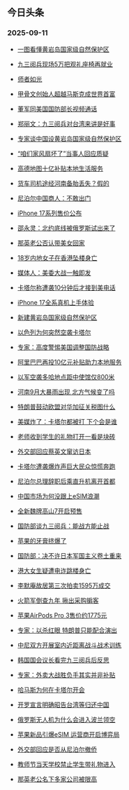 ## 今日头条 
### 2025-09-11

+ [一图看懂黄岩岛国家级自然保护区](https://www.toutiao.com/trending/7548404597296070697/?category_name=topic_innerflow&event_type=hot_board&log_pb=%257B%2522category_name%2522%253A%2522topic_innerflow%2522%252C%2522cluster_type%2522%253A%25222%2522%252C%2522enter_from%2522%253A%2522click_category%2522%252C%2522entrance_hotspot%2522%253A%2522outside%2522%252C%2522event_type%2522%253A%2522hot_board%2522%252C%2522hot_board_cluster_id%2522%253A%25227548404597296070697%2522%252C%2522hot_board_impr_id%2522%253A%2522202509110013007EB132217D488E832B1D%2522%252C%2522jump_page%2522%253A%2522hot_board_page%2522%252C%2522location%2522%253A%2522news_hot_card%2522%252C%2522page_location%2522%253A%2522hot_board_page%2522%252C%2522source%2522%253A%2522trending_tab%2522%252C%2522style_id%2522%253A%252240132%2522%252C%2522title%2522%253A%2522%25E4%25B8%2580%25E5%259B%25BE%25E7%259C%258B%25E6%2587%2582%25E9%25BB%2584%25E5%25B2%25A9%25E5%25B2%259B%25E5%259B%25BD%25E5%25AE%25B6%25E7%25BA%25A7%25E8%2587%25AA%25E7%2584%25B6%25E4%25BF%259D%25E6%258A%25A4%25E5%258C%25BA%2522%257D&rank=&style_id=40132&topic_id=7548404597296070697)

+ [九三阅兵现场5万把观礼座椅再就业](https://www.toutiao.com/trending/7547357060447911987/?category_name=topic_innerflow&event_type=hot_board&log_pb=%257B%2522category_name%2522%253A%2522topic_innerflow%2522%252C%2522cluster_type%2522%253A%25226%2522%252C%2522enter_from%2522%253A%2522click_category%2522%252C%2522entrance_hotspot%2522%253A%2522outside%2522%252C%2522event_type%2522%253A%2522hot_board%2522%252C%2522hot_board_cluster_id%2522%253A%25227547357060447911987%2522%252C%2522hot_board_impr_id%2522%253A%2522202509110013007EB132217D488E832B1D%2522%252C%2522jump_page%2522%253A%2522hot_board_page%2522%252C%2522location%2522%253A%2522news_hot_card%2522%252C%2522page_location%2522%253A%2522hot_board_page%2522%252C%2522source%2522%253A%2522trending_tab%2522%252C%2522style_id%2522%253A%252240132%2522%252C%2522title%2522%253A%2522%25E4%25B9%259D%25E4%25B8%2589%25E9%2598%2585%25E5%2585%25B5%25E7%258E%25B0%25E5%259C%25BA5%25E4%25B8%2587%25E6%258A%258A%25E8%25A7%2582%25E7%25A4%25BC%25E5%25BA%25A7%25E6%25A4%2585%25E5%2586%258D%25E5%25B0%25B1%25E4%25B8%259A%2522%257D&rank=&style_id=40132&topic_id=7547357060447911987)

+ [师者如光](https://www.toutiao.com/article/7548388234103931401)

+ [甲骨文创始人超越马斯克成世界首富](https://www.toutiao.com/trending/7548466796555193907/?category_name=topic_innerflow&event_type=hot_board&log_pb=%257B%2522category_name%2522%253A%2522topic_innerflow%2522%252C%2522cluster_type%2522%253A%25221%2522%252C%2522enter_from%2522%253A%2522click_category%2522%252C%2522entrance_hotspot%2522%253A%2522outside%2522%252C%2522event_type%2522%253A%2522hot_board%2522%252C%2522hot_board_cluster_id%2522%253A%25227548466796555193907%2522%252C%2522hot_board_impr_id%2522%253A%2522202509110013007EB132217D488E832B1D%2522%252C%2522jump_page%2522%253A%2522hot_board_page%2522%252C%2522location%2522%253A%2522news_hot_card%2522%252C%2522page_location%2522%253A%2522hot_board_page%2522%252C%2522source%2522%253A%2522trending_tab%2522%252C%2522style_id%2522%253A%252240132%2522%252C%2522title%2522%253A%2522%25E7%2594%25B2%25E9%25AA%25A8%25E6%2596%2587%25E5%2588%259B%25E5%25A7%258B%25E4%25BA%25BA%25E8%25B6%2585%25E8%25B6%258A%25E9%25A9%25AC%25E6%2596%25AF%25E5%2585%258B%25E6%2588%2590%25E4%25B8%2596%25E7%2595%258C%25E9%25A6%2596%25E5%25AF%258C%2522%257D&rank=&style_id=40132&topic_id=7548466796555193907)

+ [董军同美国国防部长视频通话](https://www.toutiao.com/trending/7548426612523237419/?category_name=topic_innerflow&event_type=hot_board&log_pb=%257B%2522category_name%2522%253A%2522topic_innerflow%2522%252C%2522cluster_type%2522%253A%25222%2522%252C%2522enter_from%2522%253A%2522click_category%2522%252C%2522entrance_hotspot%2522%253A%2522outside%2522%252C%2522event_type%2522%253A%2522hot_board%2522%252C%2522hot_board_cluster_id%2522%253A%25227548426612523237419%2522%252C%2522hot_board_impr_id%2522%253A%2522202509110013007EB132217D488E832B1D%2522%252C%2522jump_page%2522%253A%2522hot_board_page%2522%252C%2522location%2522%253A%2522news_hot_card%2522%252C%2522page_location%2522%253A%2522hot_board_page%2522%252C%2522source%2522%253A%2522trending_tab%2522%252C%2522style_id%2522%253A%252240132%2522%252C%2522title%2522%253A%2522%25E8%2591%25A3%25E5%2586%259B%25E5%2590%258C%25E7%25BE%258E%25E5%259B%25BD%25E5%259B%25BD%25E9%2598%25B2%25E9%2583%25A8%25E9%2595%25BF%25E8%25A7%2586%25E9%25A2%2591%25E9%2580%259A%25E8%25AF%259D%2522%257D&rank=&style_id=40132&topic_id=7548426612523237419)

+ [郑丽文：九三阅兵对台湾来讲是好事](https://www.toutiao.com/trending/7547314403587768374/?category_name=topic_innerflow&event_type=hot_board&log_pb=%257B%2522category_name%2522%253A%2522topic_innerflow%2522%252C%2522cluster_type%2522%253A%25226%2522%252C%2522enter_from%2522%253A%2522click_category%2522%252C%2522entrance_hotspot%2522%253A%2522outside%2522%252C%2522event_type%2522%253A%2522hot_board%2522%252C%2522hot_board_cluster_id%2522%253A%25227547314403587768374%2522%252C%2522hot_board_impr_id%2522%253A%2522202509110013007EB132217D488E832B1D%2522%252C%2522jump_page%2522%253A%2522hot_board_page%2522%252C%2522location%2522%253A%2522news_hot_card%2522%252C%2522page_location%2522%253A%2522hot_board_page%2522%252C%2522source%2522%253A%2522trending_tab%2522%252C%2522style_id%2522%253A%252240132%2522%252C%2522title%2522%253A%2522%25E9%2583%2591%25E4%25B8%25BD%25E6%2596%2587%25EF%25BC%259A%25E4%25B9%259D%25E4%25B8%2589%25E9%2598%2585%25E5%2585%25B5%25E5%25AF%25B9%25E5%258F%25B0%25E6%25B9%25BE%25E6%259D%25A5%25E8%25AE%25B2%25E6%2598%25AF%25E5%25A5%25BD%25E4%25BA%258B%2522%257D&rank=&style_id=40132&topic_id=7547314403587768374)

+ [专家谈中国设黄岩岛国家级自然保护区](https://www.toutiao.com/trending/7548456882596220455/?category_name=topic_innerflow&event_type=hot_board&log_pb=%257B%2522category_name%2522%253A%2522topic_innerflow%2522%252C%2522cluster_type%2522%253A%252213%2522%252C%2522enter_from%2522%253A%2522click_category%2522%252C%2522entrance_hotspot%2522%253A%2522outside%2522%252C%2522event_type%2522%253A%2522hot_board%2522%252C%2522hot_board_cluster_id%2522%253A%25227548456882596220455%2522%252C%2522hot_board_impr_id%2522%253A%2522202509110013007EB132217D488E832B1D%2522%252C%2522jump_page%2522%253A%2522hot_board_page%2522%252C%2522location%2522%253A%2522news_hot_card%2522%252C%2522page_location%2522%253A%2522hot_board_page%2522%252C%2522source%2522%253A%2522trending_tab%2522%252C%2522style_id%2522%253A%252240132%2522%252C%2522title%2522%253A%2522%25E4%25B8%2593%25E5%25AE%25B6%25E8%25B0%2588%25E4%25B8%25AD%25E5%259B%25BD%25E8%25AE%25BE%25E9%25BB%2584%25E5%25B2%25A9%25E5%25B2%259B%25E5%259B%25BD%25E5%25AE%25B6%25E7%25BA%25A7%25E8%2587%25AA%25E7%2584%25B6%25E4%25BF%259D%25E6%258A%25A4%25E5%258C%25BA%2522%257D&rank=&style_id=40132&topic_id=7548456882596220455)

+ [“咱们家风扇坏了”当事人回应质疑](https://www.toutiao.com/trending/7547933106435768371/?category_name=topic_innerflow&event_type=hot_board&log_pb=%257B%2522category_name%2522%253A%2522topic_innerflow%2522%252C%2522cluster_type%2522%253A%25226%2522%252C%2522enter_from%2522%253A%2522click_category%2522%252C%2522entrance_hotspot%2522%253A%2522outside%2522%252C%2522event_type%2522%253A%2522hot_board%2522%252C%2522hot_board_cluster_id%2522%253A%25227547933106435768371%2522%252C%2522hot_board_impr_id%2522%253A%2522202509110013007EB132217D488E832B1D%2522%252C%2522jump_page%2522%253A%2522hot_board_page%2522%252C%2522location%2522%253A%2522news_hot_card%2522%252C%2522page_location%2522%253A%2522hot_board_page%2522%252C%2522source%2522%253A%2522trending_tab%2522%252C%2522style_id%2522%253A%252240132%2522%252C%2522title%2522%253A%2522%25E2%2580%259C%25E5%2592%25B1%25E4%25BB%25AC%25E5%25AE%25B6%25E9%25A3%258E%25E6%2589%2587%25E5%259D%258F%25E4%25BA%2586%25E2%2580%259D%25E5%25BD%2593%25E4%25BA%258B%25E4%25BA%25BA%25E5%259B%259E%25E5%25BA%2594%25E8%25B4%25A8%25E7%2596%2591%2522%257D&rank=&style_id=40132&topic_id=7547933106435768371)

+ [高德地图十亿补贴本地生活服务](https://www.toutiao.com/trending/7548418966608154155/?category_name=topic_innerflow&event_type=hot_board&log_pb=%257B%2522category_name%2522%253A%2522topic_innerflow%2522%252C%2522cluster_type%2522%253A%252213%2522%252C%2522enter_from%2522%253A%2522click_category%2522%252C%2522entrance_hotspot%2522%253A%2522outside%2522%252C%2522event_type%2522%253A%2522hot_board%2522%252C%2522hot_board_cluster_id%2522%253A%25227548418966608154155%2522%252C%2522hot_board_impr_id%2522%253A%2522202509110013007EB132217D488E832B1D%2522%252C%2522jump_page%2522%253A%2522hot_board_page%2522%252C%2522location%2522%253A%2522news_hot_card%2522%252C%2522page_location%2522%253A%2522hot_board_page%2522%252C%2522source%2522%253A%2522trending_tab%2522%252C%2522style_id%2522%253A%252240132%2522%252C%2522title%2522%253A%2522%25E9%25AB%2598%25E5%25BE%25B7%25E5%259C%25B0%25E5%259B%25BE%25E5%258D%2581%25E4%25BA%25BF%25E8%25A1%25A5%25E8%25B4%25B4%25E6%259C%25AC%25E5%259C%25B0%25E7%2594%259F%25E6%25B4%25BB%25E6%259C%258D%25E5%258A%25A1%2522%257D&rank=&style_id=40132&topic_id=7548418966608154155)

+ [货车司机途经河南备胎丢失？假的](https://www.toutiao.com/trending/7547865583052734500/?category_name=topic_innerflow&event_type=hot_board&log_pb=%257B%2522category_name%2522%253A%2522topic_innerflow%2522%252C%2522cluster_type%2522%253A%25222%2522%252C%2522enter_from%2522%253A%2522click_category%2522%252C%2522entrance_hotspot%2522%253A%2522outside%2522%252C%2522event_type%2522%253A%2522hot_board%2522%252C%2522hot_board_cluster_id%2522%253A%25227547865583052734500%2522%252C%2522hot_board_impr_id%2522%253A%2522202509110013007EB132217D488E832B1D%2522%252C%2522jump_page%2522%253A%2522hot_board_page%2522%252C%2522location%2522%253A%2522news_hot_card%2522%252C%2522page_location%2522%253A%2522hot_board_page%2522%252C%2522source%2522%253A%2522trending_tab%2522%252C%2522style_id%2522%253A%252240132%2522%252C%2522title%2522%253A%2522%25E8%25B4%25A7%25E8%25BD%25A6%25E5%258F%25B8%25E6%259C%25BA%25E9%2580%2594%25E7%25BB%258F%25E6%25B2%25B3%25E5%258D%2597%25E5%25A4%2587%25E8%2583%258E%25E4%25B8%25A2%25E5%25A4%25B1%25EF%25BC%259F%25E5%2581%2587%25E7%259A%2584%2522%257D&rank=&style_id=40132&topic_id=7547865583052734500)

+ [尼泊尔中国商人：不敢出门](https://www.toutiao.com/trending/7548293630373822503/?category_name=topic_innerflow&event_type=hot_board&log_pb=%257B%2522category_name%2522%253A%2522topic_innerflow%2522%252C%2522cluster_type%2522%253A%25226%2522%252C%2522enter_from%2522%253A%2522click_category%2522%252C%2522entrance_hotspot%2522%253A%2522outside%2522%252C%2522event_type%2522%253A%2522hot_board%2522%252C%2522hot_board_cluster_id%2522%253A%25227548293630373822503%2522%252C%2522hot_board_impr_id%2522%253A%2522202509110013007EB132217D488E832B1D%2522%252C%2522jump_page%2522%253A%2522hot_board_page%2522%252C%2522location%2522%253A%2522news_hot_card%2522%252C%2522page_location%2522%253A%2522hot_board_page%2522%252C%2522source%2522%253A%2522trending_tab%2522%252C%2522style_id%2522%253A%252240132%2522%252C%2522title%2522%253A%2522%25E5%25B0%25BC%25E6%25B3%258A%25E5%25B0%2594%25E4%25B8%25AD%25E5%259B%25BD%25E5%2595%2586%25E4%25BA%25BA%25EF%25BC%259A%25E4%25B8%258D%25E6%2595%25A2%25E5%2587%25BA%25E9%2597%25A8%2522%257D&rank=&style_id=40132&topic_id=7548293630373822503)

+ [iPhone 17系列售价公布](https://www.toutiao.com/trending/7548157843497799214/?category_name=topic_innerflow&event_type=hot_board&log_pb=%257B%2522category_name%2522%253A%2522topic_innerflow%2522%252C%2522cluster_type%2522%253A%25221%2522%252C%2522enter_from%2522%253A%2522click_category%2522%252C%2522entrance_hotspot%2522%253A%2522outside%2522%252C%2522event_type%2522%253A%2522hot_board%2522%252C%2522hot_board_cluster_id%2522%253A%25227548157843497799214%2522%252C%2522hot_board_impr_id%2522%253A%2522202509110013007EB132217D488E832B1D%2522%252C%2522jump_page%2522%253A%2522hot_board_page%2522%252C%2522location%2522%253A%2522news_hot_card%2522%252C%2522page_location%2522%253A%2522hot_board_page%2522%252C%2522source%2522%253A%2522trending_tab%2522%252C%2522style_id%2522%253A%252240132%2522%252C%2522title%2522%253A%2522iPhone%2B17%25E7%25B3%25BB%25E5%2588%2597%25E5%2594%25AE%25E4%25BB%25B7%25E5%2585%25AC%25E5%25B8%2583%2522%257D&rank=&style_id=40132&topic_id=7548157843497799214)

+ [邵永灵：北约底线被俄罗斯试出来了](https://www.toutiao.com/trending/7548409823889460762/?category_name=topic_innerflow&event_type=hot_board&log_pb=%257B%2522category_name%2522%253A%2522topic_innerflow%2522%252C%2522cluster_type%2522%253A%252213%2522%252C%2522enter_from%2522%253A%2522click_category%2522%252C%2522entrance_hotspot%2522%253A%2522outside%2522%252C%2522event_type%2522%253A%2522hot_board%2522%252C%2522hot_board_cluster_id%2522%253A%25227548409823889460762%2522%252C%2522hot_board_impr_id%2522%253A%2522202509110013007EB132217D488E832B1D%2522%252C%2522jump_page%2522%253A%2522hot_board_page%2522%252C%2522location%2522%253A%2522news_hot_card%2522%252C%2522page_location%2522%253A%2522hot_board_page%2522%252C%2522source%2522%253A%2522trending_tab%2522%252C%2522style_id%2522%253A%252240132%2522%252C%2522title%2522%253A%2522%25E9%2582%25B5%25E6%25B0%25B8%25E7%2581%25B5%25EF%25BC%259A%25E5%258C%2597%25E7%25BA%25A6%25E5%25BA%2595%25E7%25BA%25BF%25E8%25A2%25AB%25E4%25BF%2584%25E7%25BD%2597%25E6%2596%25AF%25E8%25AF%2595%25E5%2587%25BA%25E6%259D%25A5%25E4%25BA%2586%2522%257D&rank=&style_id=40132&topic_id=7548409823889460762)

+ [那英老公否认带美女回家](https://www.toutiao.com/trending/7547832412039331886/?category_name=topic_innerflow&event_type=hot_board&log_pb=%257B%2522category_name%2522%253A%2522topic_innerflow%2522%252C%2522cluster_type%2522%253A%25221%2522%252C%2522enter_from%2522%253A%2522click_category%2522%252C%2522entrance_hotspot%2522%253A%2522outside%2522%252C%2522event_type%2522%253A%2522hot_board%2522%252C%2522hot_board_cluster_id%2522%253A%25227547832412039331886%2522%252C%2522hot_board_impr_id%2522%253A%2522202509110013007EB132217D488E832B1D%2522%252C%2522jump_page%2522%253A%2522hot_board_page%2522%252C%2522location%2522%253A%2522news_hot_card%2522%252C%2522page_location%2522%253A%2522hot_board_page%2522%252C%2522source%2522%253A%2522trending_tab%2522%252C%2522style_id%2522%253A%252240132%2522%252C%2522title%2522%253A%2522%25E9%2582%25A3%25E8%258B%25B1%25E8%2580%2581%25E5%2585%25AC%25E5%2590%25A6%25E8%25AE%25A4%25E5%25B8%25A6%25E7%25BE%258E%25E5%25A5%25B3%25E5%259B%259E%25E5%25AE%25B6%2522%257D&rank=&style_id=40132&topic_id=7547832412039331886)

+ [18岁内地女子在香港坠楼身亡](https://www.toutiao.com/trending/7548380692146110507/?category_name=topic_innerflow&event_type=hot_board&log_pb=%257B%2522category_name%2522%253A%2522topic_innerflow%2522%252C%2522cluster_type%2522%253A%25226%2522%252C%2522enter_from%2522%253A%2522click_category%2522%252C%2522entrance_hotspot%2522%253A%2522outside%2522%252C%2522event_type%2522%253A%2522hot_board%2522%252C%2522hot_board_cluster_id%2522%253A%25227548380692146110507%2522%252C%2522hot_board_impr_id%2522%253A%2522202509110013007EB132217D488E832B1D%2522%252C%2522jump_page%2522%253A%2522hot_board_page%2522%252C%2522location%2522%253A%2522news_hot_card%2522%252C%2522page_location%2522%253A%2522hot_board_page%2522%252C%2522source%2522%253A%2522trending_tab%2522%252C%2522style_id%2522%253A%252240132%2522%252C%2522title%2522%253A%252218%25E5%25B2%2581%25E5%2586%2585%25E5%259C%25B0%25E5%25A5%25B3%25E5%25AD%2590%25E5%259C%25A8%25E9%25A6%2599%25E6%25B8%25AF%25E5%259D%25A0%25E6%25A5%25BC%25E8%25BA%25AB%25E4%25BA%25A1%2522%257D&rank=&style_id=40132&topic_id=7548380692146110507)

+ [媒体人：美委大战一触即发](https://www.toutiao.com/trending/7548428901647650358/?category_name=topic_innerflow&event_type=hot_board&log_pb=%257B%2522category_name%2522%253A%2522topic_innerflow%2522%252C%2522cluster_type%2522%253A%252213%2522%252C%2522enter_from%2522%253A%2522click_category%2522%252C%2522entrance_hotspot%2522%253A%2522outside%2522%252C%2522event_type%2522%253A%2522hot_board%2522%252C%2522hot_board_cluster_id%2522%253A%25227548428901647650358%2522%252C%2522hot_board_impr_id%2522%253A%2522202509110013007EB132217D488E832B1D%2522%252C%2522jump_page%2522%253A%2522hot_board_page%2522%252C%2522location%2522%253A%2522news_hot_card%2522%252C%2522page_location%2522%253A%2522hot_board_page%2522%252C%2522source%2522%253A%2522trending_tab%2522%252C%2522style_id%2522%253A%252240132%2522%252C%2522title%2522%253A%2522%25E5%25AA%2592%25E4%25BD%2593%25E4%25BA%25BA%25EF%25BC%259A%25E7%25BE%258E%25E5%25A7%2594%25E5%25A4%25A7%25E6%2588%2598%25E4%25B8%2580%25E8%25A7%25A6%25E5%258D%25B3%25E5%258F%2591%2522%257D&rank=&style_id=40132&topic_id=7548428901647650358)

+ [卡塔尔称遭袭10分钟后才接到美电话](https://www.toutiao.com/trending/7547710622893477439/?category_name=topic_innerflow&event_type=hot_board&log_pb=%257B%2522category_name%2522%253A%2522topic_innerflow%2522%252C%2522cluster_type%2522%253A%25222%2522%252C%2522enter_from%2522%253A%2522click_category%2522%252C%2522entrance_hotspot%2522%253A%2522outside%2522%252C%2522event_type%2522%253A%2522hot_board%2522%252C%2522hot_board_cluster_id%2522%253A%25227547710622893477439%2522%252C%2522hot_board_impr_id%2522%253A%2522202509110013007EB132217D488E832B1D%2522%252C%2522jump_page%2522%253A%2522hot_board_page%2522%252C%2522location%2522%253A%2522news_hot_card%2522%252C%2522page_location%2522%253A%2522hot_board_page%2522%252C%2522source%2522%253A%2522trending_tab%2522%252C%2522style_id%2522%253A%252240132%2522%252C%2522title%2522%253A%2522%25E5%258D%25A1%25E5%25A1%2594%25E5%25B0%2594%25E7%25A7%25B0%25E9%2581%25AD%25E8%25A2%25AD10%25E5%2588%2586%25E9%2592%259F%25E5%2590%258E%25E6%2589%258D%25E6%258E%25A5%25E5%2588%25B0%25E7%25BE%258E%25E7%2594%25B5%25E8%25AF%259D%2522%257D&rank=&style_id=40132&topic_id=7547710622893477439)

+ [iPhone 17全系真机上手体验](https://www.toutiao.com/trending/7548264600089677362/?category_name=topic_innerflow&event_type=hot_board&log_pb=%257B%2522category_name%2522%253A%2522topic_innerflow%2522%252C%2522cluster_type%2522%253A%25222%2522%252C%2522enter_from%2522%253A%2522click_category%2522%252C%2522entrance_hotspot%2522%253A%2522outside%2522%252C%2522event_type%2522%253A%2522hot_board%2522%252C%2522hot_board_cluster_id%2522%253A%25227548264600089677362%2522%252C%2522hot_board_impr_id%2522%253A%2522202509110013007EB132217D488E832B1D%2522%252C%2522jump_page%2522%253A%2522hot_board_page%2522%252C%2522location%2522%253A%2522news_hot_card%2522%252C%2522page_location%2522%253A%2522hot_board_page%2522%252C%2522source%2522%253A%2522trending_tab%2522%252C%2522style_id%2522%253A%252240132%2522%252C%2522title%2522%253A%2522iPhone%2B17%25E5%2585%25A8%25E7%25B3%25BB%25E7%259C%259F%25E6%259C%25BA%25E4%25B8%258A%25E6%2589%258B%25E4%25BD%2593%25E9%25AA%258C%2522%257D&rank=&style_id=40132&topic_id=7548264600089677362)

+ [新建黄岩岛国家级自然保护区](https://www.toutiao.com/trending/7547816635533656073/?category_name=topic_innerflow&event_type=hot_board&log_pb=%257B%2522category_name%2522%253A%2522topic_innerflow%2522%252C%2522cluster_type%2522%253A%25222%2522%252C%2522enter_from%2522%253A%2522click_category%2522%252C%2522entrance_hotspot%2522%253A%2522outside%2522%252C%2522event_type%2522%253A%2522hot_board%2522%252C%2522hot_board_cluster_id%2522%253A%25227547816635533656073%2522%252C%2522hot_board_impr_id%2522%253A%2522202509110013007EB132217D488E832B1D%2522%252C%2522jump_page%2522%253A%2522hot_board_page%2522%252C%2522location%2522%253A%2522news_hot_card%2522%252C%2522page_location%2522%253A%2522hot_board_page%2522%252C%2522source%2522%253A%2522trending_tab%2522%252C%2522style_id%2522%253A%252240132%2522%252C%2522title%2522%253A%2522%25E6%2596%25B0%25E5%25BB%25BA%25E9%25BB%2584%25E5%25B2%25A9%25E5%25B2%259B%25E5%259B%25BD%25E5%25AE%25B6%25E7%25BA%25A7%25E8%2587%25AA%25E7%2584%25B6%25E4%25BF%259D%25E6%258A%25A4%25E5%258C%25BA%2522%257D&rank=&style_id=40132&topic_id=7547816635533656073)

+ [以色列为何突然空袭卡塔尔](https://www.toutiao.com/trending/7548231907188674111/?category_name=topic_innerflow&event_type=hot_board&log_pb=%257B%2522category_name%2522%253A%2522topic_innerflow%2522%252C%2522cluster_type%2522%253A%252213%2522%252C%2522enter_from%2522%253A%2522click_category%2522%252C%2522entrance_hotspot%2522%253A%2522outside%2522%252C%2522event_type%2522%253A%2522hot_board%2522%252C%2522hot_board_cluster_id%2522%253A%25227548231907188674111%2522%252C%2522hot_board_impr_id%2522%253A%2522202509110013007EB132217D488E832B1D%2522%252C%2522jump_page%2522%253A%2522hot_board_page%2522%252C%2522location%2522%253A%2522news_hot_card%2522%252C%2522page_location%2522%253A%2522hot_board_page%2522%252C%2522source%2522%253A%2522trending_tab%2522%252C%2522style_id%2522%253A%252240132%2522%252C%2522title%2522%253A%2522%25E4%25BB%25A5%25E8%2589%25B2%25E5%2588%2597%25E4%25B8%25BA%25E4%25BD%2595%25E7%25AA%2581%25E7%2584%25B6%25E7%25A9%25BA%25E8%25A2%25AD%25E5%258D%25A1%25E5%25A1%2594%25E5%25B0%2594%2522%257D&rank=&style_id=40132&topic_id=7548231907188674111)

+ [专家：高度警惕美国调整国防战略](https://www.toutiao.com/trending/7548431389733948954/?category_name=topic_innerflow&event_type=hot_board&log_pb=%257B%2522category_name%2522%253A%2522topic_innerflow%2522%252C%2522cluster_type%2522%253A%252213%2522%252C%2522enter_from%2522%253A%2522click_category%2522%252C%2522entrance_hotspot%2522%253A%2522outside%2522%252C%2522event_type%2522%253A%2522hot_board%2522%252C%2522hot_board_cluster_id%2522%253A%25227548431389733948954%2522%252C%2522hot_board_impr_id%2522%253A%2522202509110013007EB132217D488E832B1D%2522%252C%2522jump_page%2522%253A%2522hot_board_page%2522%252C%2522location%2522%253A%2522news_hot_card%2522%252C%2522page_location%2522%253A%2522hot_board_page%2522%252C%2522source%2522%253A%2522trending_tab%2522%252C%2522style_id%2522%253A%252240132%2522%252C%2522title%2522%253A%2522%25E4%25B8%2593%25E5%25AE%25B6%25EF%25BC%259A%25E9%25AB%2598%25E5%25BA%25A6%25E8%25AD%25A6%25E6%2583%2595%25E7%25BE%258E%25E5%259B%25BD%25E8%25B0%2583%25E6%2595%25B4%25E5%259B%25BD%25E9%2598%25B2%25E6%2588%2598%25E7%2595%25A5%2522%257D&rank=&style_id=40132&topic_id=7548431389733948954)

+ [阿里巴巴再投10亿元补贴助力本地服务](https://www.toutiao.com/trending/7547626316192628799/?category_name=topic_innerflow&event_type=hot_board&log_pb=%257B%2522category_name%2522%253A%2522topic_innerflow%2522%252C%2522cluster_type%2522%253A%25226%2522%252C%2522enter_from%2522%253A%2522click_category%2522%252C%2522entrance_hotspot%2522%253A%2522outside%2522%252C%2522event_type%2522%253A%2522hot_board%2522%252C%2522hot_board_cluster_id%2522%253A%25227547626316192628799%2522%252C%2522hot_board_impr_id%2522%253A%2522202509110013007EB132217D488E832B1D%2522%252C%2522jump_page%2522%253A%2522hot_board_page%2522%252C%2522location%2522%253A%2522news_hot_card%2522%252C%2522page_location%2522%253A%2522hot_board_page%2522%252C%2522source%2522%253A%2522trending_tab%2522%252C%2522style_id%2522%253A%252240132%2522%252C%2522title%2522%253A%2522%25E9%2598%25BF%25E9%2587%258C%25E5%25B7%25B4%25E5%25B7%25B4%25E5%2586%258D%25E6%258A%259510%25E4%25BA%25BF%25E5%2585%2583%25E8%25A1%25A5%25E8%25B4%25B4%25E5%258A%25A9%25E5%258A%259B%25E6%259C%25AC%25E5%259C%25B0%25E6%259C%258D%25E5%258A%25A1%2522%257D&rank=&style_id=40132&topic_id=7547626316192628799)

+ [以军空袭多哈地点距中使馆仅800米](https://www.toutiao.com/trending/7547924104914046483/?category_name=topic_innerflow&event_type=hot_board&log_pb=%257B%2522category_name%2522%253A%2522topic_innerflow%2522%252C%2522cluster_type%2522%253A%25221%2522%252C%2522enter_from%2522%253A%2522click_category%2522%252C%2522entrance_hotspot%2522%253A%2522outside%2522%252C%2522event_type%2522%253A%2522hot_board%2522%252C%2522hot_board_cluster_id%2522%253A%25227547924104914046483%2522%252C%2522hot_board_impr_id%2522%253A%2522202509110013007EB132217D488E832B1D%2522%252C%2522jump_page%2522%253A%2522hot_board_page%2522%252C%2522location%2522%253A%2522news_hot_card%2522%252C%2522page_location%2522%253A%2522hot_board_page%2522%252C%2522source%2522%253A%2522trending_tab%2522%252C%2522style_id%2522%253A%252240132%2522%252C%2522title%2522%253A%2522%25E4%25BB%25A5%25E5%2586%259B%25E7%25A9%25BA%25E8%25A2%25AD%25E5%25A4%259A%25E5%2593%2588%25E5%259C%25B0%25E7%2582%25B9%25E8%25B7%259D%25E4%25B8%25AD%25E4%25BD%25BF%25E9%25A6%2586%25E4%25BB%2585800%25E7%25B1%25B3%2522%257D&rank=&style_id=40132&topic_id=7547924104914046483)

+ [河南9月大暴雨出现 北方气候变了吗](https://www.toutiao.com/trending/7548458306201718311/?category_name=topic_innerflow&event_type=hot_board&log_pb=%257B%2522category_name%2522%253A%2522topic_innerflow%2522%252C%2522cluster_type%2522%253A%252213%2522%252C%2522enter_from%2522%253A%2522click_category%2522%252C%2522entrance_hotspot%2522%253A%2522outside%2522%252C%2522event_type%2522%253A%2522hot_board%2522%252C%2522hot_board_cluster_id%2522%253A%25227548458306201718311%2522%252C%2522hot_board_impr_id%2522%253A%2522202509110013007EB132217D488E832B1D%2522%252C%2522jump_page%2522%253A%2522hot_board_page%2522%252C%2522location%2522%253A%2522news_hot_card%2522%252C%2522page_location%2522%253A%2522hot_board_page%2522%252C%2522source%2522%253A%2522trending_tab%2522%252C%2522style_id%2522%253A%252240132%2522%252C%2522title%2522%253A%2522%25E6%25B2%25B3%25E5%258D%25979%25E6%259C%2588%25E5%25A4%25A7%25E6%259A%25B4%25E9%259B%25A8%25E5%2587%25BA%25E7%258E%25B0%2B%25E5%258C%2597%25E6%2596%25B9%25E6%25B0%2594%25E5%2580%2599%25E5%258F%2598%25E4%25BA%2586%25E5%2590%2597%2522%257D&rank=&style_id=40132&topic_id=7548458306201718311)

+ [特朗普鼓动欧盟对华加征关税图什么](https://www.toutiao.com/trending/7548432525228510759/?category_name=topic_innerflow&event_type=hot_board&log_pb=%257B%2522category_name%2522%253A%2522topic_innerflow%2522%252C%2522cluster_type%2522%253A%252213%2522%252C%2522enter_from%2522%253A%2522click_category%2522%252C%2522entrance_hotspot%2522%253A%2522outside%2522%252C%2522event_type%2522%253A%2522hot_board%2522%252C%2522hot_board_cluster_id%2522%253A%25227548432525228510759%2522%252C%2522hot_board_impr_id%2522%253A%2522202509110013007EB132217D488E832B1D%2522%252C%2522jump_page%2522%253A%2522hot_board_page%2522%252C%2522location%2522%253A%2522news_hot_card%2522%252C%2522page_location%2522%253A%2522hot_board_page%2522%252C%2522source%2522%253A%2522trending_tab%2522%252C%2522style_id%2522%253A%252240132%2522%252C%2522title%2522%253A%2522%25E7%2589%25B9%25E6%259C%2597%25E6%2599%25AE%25E9%25BC%2593%25E5%258A%25A8%25E6%25AC%25A7%25E7%259B%259F%25E5%25AF%25B9%25E5%258D%258E%25E5%258A%25A0%25E5%25BE%2581%25E5%2585%25B3%25E7%25A8%258E%25E5%259B%25BE%25E4%25BB%2580%25E4%25B9%2588%2522%257D&rank=&style_id=40132&topic_id=7548432525228510759)

+ [美媒炸了：卡塔尔都被打 下个会是谁](https://www.toutiao.com/trending/7547710622893624895/?category_name=topic_innerflow&event_type=hot_board&log_pb=%257B%2522category_name%2522%253A%2522topic_innerflow%2522%252C%2522cluster_type%2522%253A%25221%2522%252C%2522enter_from%2522%253A%2522click_category%2522%252C%2522entrance_hotspot%2522%253A%2522outside%2522%252C%2522event_type%2522%253A%2522hot_board%2522%252C%2522hot_board_cluster_id%2522%253A%25227547710622893624895%2522%252C%2522hot_board_impr_id%2522%253A%2522202509110013007EB132217D488E832B1D%2522%252C%2522jump_page%2522%253A%2522hot_board_page%2522%252C%2522location%2522%253A%2522news_hot_card%2522%252C%2522page_location%2522%253A%2522hot_board_page%2522%252C%2522source%2522%253A%2522trending_tab%2522%252C%2522style_id%2522%253A%252240132%2522%252C%2522title%2522%253A%2522%25E7%25BE%258E%25E5%25AA%2592%25E7%2582%25B8%25E4%25BA%2586%25EF%25BC%259A%25E5%258D%25A1%25E5%25A1%2594%25E5%25B0%2594%25E9%2583%25BD%25E8%25A2%25AB%25E6%2589%2593%2B%25E4%25B8%258B%25E4%25B8%25AA%25E4%25BC%259A%25E6%2598%25AF%25E8%25B0%2581%2522%257D&rank=&style_id=40132&topic_id=7547710622893624895)

+ [老师收到学生的礼物打开一看是块砖](https://www.toutiao.com/trending/7547965644134776851/?category_name=topic_innerflow&event_type=hot_board&log_pb=%257B%2522category_name%2522%253A%2522topic_innerflow%2522%252C%2522cluster_type%2522%253A%25226%2522%252C%2522enter_from%2522%253A%2522click_category%2522%252C%2522entrance_hotspot%2522%253A%2522outside%2522%252C%2522event_type%2522%253A%2522hot_board%2522%252C%2522hot_board_cluster_id%2522%253A%25227547965644134776851%2522%252C%2522hot_board_impr_id%2522%253A%2522202509110013007EB132217D488E832B1D%2522%252C%2522jump_page%2522%253A%2522hot_board_page%2522%252C%2522location%2522%253A%2522news_hot_card%2522%252C%2522page_location%2522%253A%2522hot_board_page%2522%252C%2522source%2522%253A%2522trending_tab%2522%252C%2522style_id%2522%253A%252240132%2522%252C%2522title%2522%253A%2522%25E8%2580%2581%25E5%25B8%2588%25E6%2594%25B6%25E5%2588%25B0%25E5%25AD%25A6%25E7%2594%259F%25E7%259A%2584%25E7%25A4%25BC%25E7%2589%25A9%25E6%2589%2593%25E5%25BC%2580%25E4%25B8%2580%25E7%259C%258B%25E6%2598%25AF%25E5%259D%2597%25E7%25A0%2596%2522%257D&rank=&style_id=40132&topic_id=7547965644134776851)

+ [外交部回应蔡英文窜访日本](https://www.toutiao.com/trending/7547559349883945006/?category_name=topic_innerflow&event_type=hot_board&log_pb=%257B%2522category_name%2522%253A%2522topic_innerflow%2522%252C%2522cluster_type%2522%253A%25221%2522%252C%2522enter_from%2522%253A%2522click_category%2522%252C%2522entrance_hotspot%2522%253A%2522outside%2522%252C%2522event_type%2522%253A%2522hot_board%2522%252C%2522hot_board_cluster_id%2522%253A%25227547559349883945006%2522%252C%2522hot_board_impr_id%2522%253A%2522202509110013007EB132217D488E832B1D%2522%252C%2522jump_page%2522%253A%2522hot_board_page%2522%252C%2522location%2522%253A%2522news_hot_card%2522%252C%2522page_location%2522%253A%2522hot_board_page%2522%252C%2522source%2522%253A%2522trending_tab%2522%252C%2522style_id%2522%253A%252240132%2522%252C%2522title%2522%253A%2522%25E5%25A4%2596%25E4%25BA%25A4%25E9%2583%25A8%25E5%259B%259E%25E5%25BA%2594%25E8%2594%25A1%25E8%258B%25B1%25E6%2596%2587%25E7%25AA%259C%25E8%25AE%25BF%25E6%2597%25A5%25E6%259C%25AC%2522%257D&rank=&style_id=40132&topic_id=7547559349883945006)

+ [卡塔尔遭袭爆炸声巨大民众惊慌奔跑](https://www.toutiao.com/trending/7548086053262360602/?category_name=topic_innerflow&event_type=hot_board&log_pb=%257B%2522category_name%2522%253A%2522topic_innerflow%2522%252C%2522cluster_type%2522%253A%25222%2522%252C%2522enter_from%2522%253A%2522click_category%2522%252C%2522entrance_hotspot%2522%253A%2522outside%2522%252C%2522event_type%2522%253A%2522hot_board%2522%252C%2522hot_board_cluster_id%2522%253A%25227548086053262360602%2522%252C%2522hot_board_impr_id%2522%253A%2522202509110013007EB132217D488E832B1D%2522%252C%2522jump_page%2522%253A%2522hot_board_page%2522%252C%2522location%2522%253A%2522news_hot_card%2522%252C%2522page_location%2522%253A%2522hot_board_page%2522%252C%2522source%2522%253A%2522trending_tab%2522%252C%2522style_id%2522%253A%252240132%2522%252C%2522title%2522%253A%2522%25E5%258D%25A1%25E5%25A1%2594%25E5%25B0%2594%25E9%2581%25AD%25E8%25A2%25AD%25E7%2588%2586%25E7%2582%25B8%25E5%25A3%25B0%25E5%25B7%25A8%25E5%25A4%25A7%25E6%25B0%2591%25E4%25BC%2597%25E6%2583%258A%25E6%2585%258C%25E5%25A5%2594%25E8%25B7%2591%2522%257D&rank=&style_id=40132&topic_id=7548086053262360602)

+ [尼泊尔总理辞职后乘直升机离开首都](https://www.toutiao.com/trending/7547924104913931795/?category_name=topic_innerflow&event_type=hot_board&log_pb=%257B%2522category_name%2522%253A%2522topic_innerflow%2522%252C%2522cluster_type%2522%253A%25222%2522%252C%2522enter_from%2522%253A%2522click_category%2522%252C%2522entrance_hotspot%2522%253A%2522outside%2522%252C%2522event_type%2522%253A%2522hot_board%2522%252C%2522hot_board_cluster_id%2522%253A%25227547924104913931795%2522%252C%2522hot_board_impr_id%2522%253A%2522202509110013007EB132217D488E832B1D%2522%252C%2522jump_page%2522%253A%2522hot_board_page%2522%252C%2522location%2522%253A%2522news_hot_card%2522%252C%2522page_location%2522%253A%2522hot_board_page%2522%252C%2522source%2522%253A%2522trending_tab%2522%252C%2522style_id%2522%253A%252240132%2522%252C%2522title%2522%253A%2522%25E5%25B0%25BC%25E6%25B3%258A%25E5%25B0%2594%25E6%2580%25BB%25E7%2590%2586%25E8%25BE%259E%25E8%2581%258C%25E5%2590%258E%25E4%25B9%2598%25E7%259B%25B4%25E5%258D%2587%25E6%259C%25BA%25E7%25A6%25BB%25E5%25BC%2580%25E9%25A6%2596%25E9%2583%25BD%2522%257D&rank=&style_id=40132&topic_id=7547924104913931795)

+ [中国市场为何没跟上eSIM浪潮](https://www.toutiao.com/trending/7548374036661669415/?category_name=topic_innerflow&event_type=hot_board&log_pb=%257B%2522category_name%2522%253A%2522topic_innerflow%2522%252C%2522cluster_type%2522%253A%252213%2522%252C%2522enter_from%2522%253A%2522click_category%2522%252C%2522entrance_hotspot%2522%253A%2522outside%2522%252C%2522event_type%2522%253A%2522hot_board%2522%252C%2522hot_board_cluster_id%2522%253A%25227548374036661669415%2522%252C%2522hot_board_impr_id%2522%253A%2522202509110013007EB132217D488E832B1D%2522%252C%2522jump_page%2522%253A%2522hot_board_page%2522%252C%2522location%2522%253A%2522news_hot_card%2522%252C%2522page_location%2522%253A%2522hot_board_page%2522%252C%2522source%2522%253A%2522trending_tab%2522%252C%2522style_id%2522%253A%252240132%2522%252C%2522title%2522%253A%2522%25E4%25B8%25AD%25E5%259B%25BD%25E5%25B8%2582%25E5%259C%25BA%25E4%25B8%25BA%25E4%25BD%2595%25E6%25B2%25A1%25E8%25B7%259F%25E4%25B8%258AeSIM%25E6%25B5%25AA%25E6%25BD%25AE%2522%257D&rank=&style_id=40132&topic_id=7548374036661669415)

+ [全新魏牌高山7开启预售](https://www.toutiao.com/trending/7547583698854789129/?category_name=topic_innerflow&event_type=hot_board&log_pb=%257B%2522category_name%2522%253A%2522topic_innerflow%2522%252C%2522cluster_type%2522%253A%25222%2522%252C%2522enter_from%2522%253A%2522click_category%2522%252C%2522entrance_hotspot%2522%253A%2522outside%2522%252C%2522event_type%2522%253A%2522hot_board%2522%252C%2522hot_board_cluster_id%2522%253A%25227547583698854789129%2522%252C%2522hot_board_impr_id%2522%253A%2522202509110013007EB132217D488E832B1D%2522%252C%2522jump_page%2522%253A%2522hot_board_page%2522%252C%2522location%2522%253A%2522news_hot_card%2522%252C%2522page_location%2522%253A%2522hot_board_page%2522%252C%2522source%2522%253A%2522trending_tab%2522%252C%2522style_id%2522%253A%252240132%2522%252C%2522title%2522%253A%2522%25E5%2585%25A8%25E6%2596%25B0%25E9%25AD%258F%25E7%2589%258C%25E9%25AB%2598%25E5%25B1%25B17%25E5%25BC%2580%25E5%2590%25AF%25E9%25A2%2584%25E5%2594%25AE%2522%257D&rank=&style_id=40132&topic_id=7547583698854789129)

+ [国防部谈九三阅兵：能战方能止战](https://www.toutiao.com/trending/7548353266100224043/?category_name=topic_innerflow&event_type=hot_board&log_pb=%257B%2522category_name%2522%253A%2522topic_innerflow%2522%252C%2522cluster_type%2522%253A%25221%2522%252C%2522enter_from%2522%253A%2522click_category%2522%252C%2522entrance_hotspot%2522%253A%2522outside%2522%252C%2522event_type%2522%253A%2522hot_board%2522%252C%2522hot_board_cluster_id%2522%253A%25227548353266100224043%2522%252C%2522hot_board_impr_id%2522%253A%2522202509110013007EB132217D488E832B1D%2522%252C%2522jump_page%2522%253A%2522hot_board_page%2522%252C%2522location%2522%253A%2522news_hot_card%2522%252C%2522page_location%2522%253A%2522hot_board_page%2522%252C%2522source%2522%253A%2522trending_tab%2522%252C%2522style_id%2522%253A%252240132%2522%252C%2522title%2522%253A%2522%25E5%259B%25BD%25E9%2598%25B2%25E9%2583%25A8%25E8%25B0%2588%25E4%25B9%259D%25E4%25B8%2589%25E9%2598%2585%25E5%2585%25B5%25EF%25BC%259A%25E8%2583%25BD%25E6%2588%2598%25E6%2596%25B9%25E8%2583%25BD%25E6%25AD%25A2%25E6%2588%2598%2522%257D&rank=&style_id=40132&topic_id=7548353266100224043)

+ [苹果的牙膏挤爆了](https://www.toutiao.com/trending/7548240625628352043/?category_name=topic_innerflow&event_type=hot_board&log_pb=%257B%2522category_name%2522%253A%2522topic_innerflow%2522%252C%2522cluster_type%2522%253A%252213%2522%252C%2522enter_from%2522%253A%2522click_category%2522%252C%2522entrance_hotspot%2522%253A%2522outside%2522%252C%2522event_type%2522%253A%2522hot_board%2522%252C%2522hot_board_cluster_id%2522%253A%25227548240625628352043%2522%252C%2522hot_board_impr_id%2522%253A%2522202509110013007EB132217D488E832B1D%2522%252C%2522jump_page%2522%253A%2522hot_board_page%2522%252C%2522location%2522%253A%2522news_hot_card%2522%252C%2522page_location%2522%253A%2522hot_board_page%2522%252C%2522source%2522%253A%2522trending_tab%2522%252C%2522style_id%2522%253A%252240132%2522%252C%2522title%2522%253A%2522%25E8%258B%25B9%25E6%259E%259C%25E7%259A%2584%25E7%2589%2599%25E8%2586%258F%25E6%258C%25A4%25E7%2588%2586%25E4%25BA%2586%2522%257D&rank=&style_id=40132&topic_id=7548240625628352043)

+ [国防部：决不许日本军国主义卷土重来](https://www.toutiao.com/trending/7548063459154398756/?category_name=topic_innerflow&event_type=hot_board&log_pb=%257B%2522category_name%2522%253A%2522topic_innerflow%2522%252C%2522cluster_type%2522%253A%25222%2522%252C%2522enter_from%2522%253A%2522click_category%2522%252C%2522entrance_hotspot%2522%253A%2522outside%2522%252C%2522event_type%2522%253A%2522hot_board%2522%252C%2522hot_board_cluster_id%2522%253A%25227548063459154398756%2522%252C%2522hot_board_impr_id%2522%253A%2522202509110013007EB132217D488E832B1D%2522%252C%2522jump_page%2522%253A%2522hot_board_page%2522%252C%2522location%2522%253A%2522news_hot_card%2522%252C%2522page_location%2522%253A%2522hot_board_page%2522%252C%2522source%2522%253A%2522trending_tab%2522%252C%2522style_id%2522%253A%252240132%2522%252C%2522title%2522%253A%2522%25E5%259B%25BD%25E9%2598%25B2%25E9%2583%25A8%25EF%25BC%259A%25E5%2586%25B3%25E4%25B8%258D%25E8%25AE%25B8%25E6%2597%25A5%25E6%259C%25AC%25E5%2586%259B%25E5%259B%25BD%25E4%25B8%25BB%25E4%25B9%2589%25E5%258D%25B7%25E5%259C%259F%25E9%2587%258D%25E6%259D%25A5%2522%257D&rank=&style_id=40132&topic_id=7548063459154398756)

+ [港大女生疑遭电诈跳楼身亡](https://www.toutiao.com/trending/7548327687190937654/?category_name=topic_innerflow&event_type=hot_board&log_pb=%257B%2522category_name%2522%253A%2522topic_innerflow%2522%252C%2522cluster_type%2522%253A%25220%2522%252C%2522enter_from%2522%253A%2522click_category%2522%252C%2522entrance_hotspot%2522%253A%2522outside%2522%252C%2522event_type%2522%253A%2522hot_board%2522%252C%2522hot_board_cluster_id%2522%253A%25227548327687190937654%2522%252C%2522hot_board_impr_id%2522%253A%2522202509110013007EB132217D488E832B1D%2522%252C%2522jump_page%2522%253A%2522hot_board_page%2522%252C%2522location%2522%253A%2522news_hot_card%2522%252C%2522page_location%2522%253A%2522hot_board_page%2522%252C%2522source%2522%253A%2522trending_tab%2522%252C%2522style_id%2522%253A%252240132%2522%252C%2522title%2522%253A%2522%25E6%25B8%25AF%25E5%25A4%25A7%25E5%25A5%25B3%25E7%2594%259F%25E7%2596%2591%25E9%2581%25AD%25E7%2594%25B5%25E8%25AF%2588%25E8%25B7%25B3%25E6%25A5%25BC%25E8%25BA%25AB%25E4%25BA%25A1%2522%257D&rank=&style_id=40132&topic_id=7548327687190937654)

+ [李默庵故居第三次拍卖1595万成交](https://www.toutiao.com/trending/7548394134449618963/?category_name=topic_innerflow&event_type=hot_board&log_pb=%257B%2522category_name%2522%253A%2522topic_innerflow%2522%252C%2522cluster_type%2522%253A%25220%2522%252C%2522enter_from%2522%253A%2522click_category%2522%252C%2522entrance_hotspot%2522%253A%2522outside%2522%252C%2522event_type%2522%253A%2522hot_board%2522%252C%2522hot_board_cluster_id%2522%253A%25227548394134449618963%2522%252C%2522hot_board_impr_id%2522%253A%2522202509110013007EB132217D488E832B1D%2522%252C%2522jump_page%2522%253A%2522hot_board_page%2522%252C%2522location%2522%253A%2522news_hot_card%2522%252C%2522page_location%2522%253A%2522hot_board_page%2522%252C%2522source%2522%253A%2522trending_tab%2522%252C%2522style_id%2522%253A%252240132%2522%252C%2522title%2522%253A%2522%25E6%259D%258E%25E9%25BB%2598%25E5%25BA%25B5%25E6%2595%2585%25E5%25B1%2585%25E7%25AC%25AC%25E4%25B8%2589%25E6%25AC%25A1%25E6%258B%258D%25E5%258D%25961595%25E4%25B8%2587%25E6%2588%2590%25E4%25BA%25A4%2522%257D&rank=&style_id=40132&topic_id=7548394134449618963)

+ [火箭军倒查九年 揪出采购掮客](https://www.toutiao.com/trending/7548275999482482226/?category_name=topic_innerflow&event_type=hot_board&log_pb=%257B%2522category_name%2522%253A%2522topic_innerflow%2522%252C%2522cluster_type%2522%253A%25222%2522%252C%2522enter_from%2522%253A%2522click_category%2522%252C%2522entrance_hotspot%2522%253A%2522outside%2522%252C%2522event_type%2522%253A%2522hot_board%2522%252C%2522hot_board_cluster_id%2522%253A%25227548275999482482226%2522%252C%2522hot_board_impr_id%2522%253A%2522202509110013007EB132217D488E832B1D%2522%252C%2522jump_page%2522%253A%2522hot_board_page%2522%252C%2522location%2522%253A%2522news_hot_card%2522%252C%2522page_location%2522%253A%2522hot_board_page%2522%252C%2522source%2522%253A%2522trending_tab%2522%252C%2522style_id%2522%253A%252240132%2522%252C%2522title%2522%253A%2522%25E7%2581%25AB%25E7%25AE%25AD%25E5%2586%259B%25E5%2580%2592%25E6%259F%25A5%25E4%25B9%259D%25E5%25B9%25B4%2B%25E6%258F%25AA%25E5%2587%25BA%25E9%2587%2587%25E8%25B4%25AD%25E6%258E%25AE%25E5%25AE%25A2%2522%257D&rank=&style_id=40132&topic_id=7548275999482482226)

+ [苹果AirPods Pro 3售价约1775元](https://www.toutiao.com/trending/7547924104913882643/?category_name=topic_innerflow&event_type=hot_board&log_pb=%257B%2522category_name%2522%253A%2522topic_innerflow%2522%252C%2522cluster_type%2522%253A%25221%2522%252C%2522enter_from%2522%253A%2522click_category%2522%252C%2522entrance_hotspot%2522%253A%2522outside%2522%252C%2522event_type%2522%253A%2522hot_board%2522%252C%2522hot_board_cluster_id%2522%253A%25227547924104913882643%2522%252C%2522hot_board_impr_id%2522%253A%2522202509110013007EB132217D488E832B1D%2522%252C%2522jump_page%2522%253A%2522hot_board_page%2522%252C%2522location%2522%253A%2522news_hot_card%2522%252C%2522page_location%2522%253A%2522hot_board_page%2522%252C%2522source%2522%253A%2522trending_tab%2522%252C%2522style_id%2522%253A%252240132%2522%252C%2522title%2522%253A%2522%25E8%258B%25B9%25E6%259E%259CAirPods%2BPro%2B3%25E5%2594%25AE%25E4%25BB%25B7%25E7%25BA%25A61775%25E5%2585%2583%2522%257D&rank=&style_id=40132&topic_id=7547924104913882643)

+ [专家：以杀红眼 特朗普只能配合演出](https://www.toutiao.com/trending/7548431385443175962/?category_name=topic_innerflow&event_type=hot_board&log_pb=%257B%2522category_name%2522%253A%2522topic_innerflow%2522%252C%2522cluster_type%2522%253A%252213%2522%252C%2522enter_from%2522%253A%2522click_category%2522%252C%2522entrance_hotspot%2522%253A%2522outside%2522%252C%2522event_type%2522%253A%2522hot_board%2522%252C%2522hot_board_cluster_id%2522%253A%25227548431385443175962%2522%252C%2522hot_board_impr_id%2522%253A%2522202509110013007EB132217D488E832B1D%2522%252C%2522jump_page%2522%253A%2522hot_board_page%2522%252C%2522location%2522%253A%2522news_hot_card%2522%252C%2522page_location%2522%253A%2522hot_board_page%2522%252C%2522source%2522%253A%2522trending_tab%2522%252C%2522style_id%2522%253A%252240132%2522%252C%2522title%2522%253A%2522%25E4%25B8%2593%25E5%25AE%25B6%25EF%25BC%259A%25E4%25BB%25A5%25E6%259D%2580%25E7%25BA%25A2%25E7%259C%25BC%2B%25E7%2589%25B9%25E6%259C%2597%25E6%2599%25AE%25E5%258F%25AA%25E8%2583%25BD%25E9%2585%258D%25E5%2590%2588%25E6%25BC%2594%25E5%2587%25BA%2522%257D&rank=&style_id=40132&topic_id=7548431385443175962)

+ [中尼双方开展室内近距离战斗战术训练](https://www.toutiao.com/trending/7547939512849350699/?category_name=topic_innerflow&event_type=hot_board&log_pb=%257B%2522category_name%2522%253A%2522topic_innerflow%2522%252C%2522cluster_type%2522%253A%25226%2522%252C%2522enter_from%2522%253A%2522click_category%2522%252C%2522entrance_hotspot%2522%253A%2522outside%2522%252C%2522event_type%2522%253A%2522hot_board%2522%252C%2522hot_board_cluster_id%2522%253A%25227547939512849350699%2522%252C%2522hot_board_impr_id%2522%253A%2522202509110013007EB132217D488E832B1D%2522%252C%2522jump_page%2522%253A%2522hot_board_page%2522%252C%2522location%2522%253A%2522news_hot_card%2522%252C%2522page_location%2522%253A%2522hot_board_page%2522%252C%2522source%2522%253A%2522trending_tab%2522%252C%2522style_id%2522%253A%252240132%2522%252C%2522title%2522%253A%2522%25E4%25B8%25AD%25E5%25B0%25BC%25E5%258F%258C%25E6%2596%25B9%25E5%25BC%2580%25E5%25B1%2595%25E5%25AE%25A4%25E5%2586%2585%25E8%25BF%2591%25E8%25B7%259D%25E7%25A6%25BB%25E6%2588%2598%25E6%2596%2597%25E6%2588%2598%25E6%259C%25AF%25E8%25AE%25AD%25E7%25BB%2583%2522%257D&rank=&style_id=40132&topic_id=7547939512849350699)

+ [韩国国会议长看完九三阅兵后反思](https://www.toutiao.com/trending/7547413195216994340/?category_name=topic_innerflow&event_type=hot_board&log_pb=%257B%2522category_name%2522%253A%2522topic_innerflow%2522%252C%2522cluster_type%2522%253A%25226%2522%252C%2522enter_from%2522%253A%2522click_category%2522%252C%2522entrance_hotspot%2522%253A%2522outside%2522%252C%2522event_type%2522%253A%2522hot_board%2522%252C%2522hot_board_cluster_id%2522%253A%25227547413195216994340%2522%252C%2522hot_board_impr_id%2522%253A%2522202509110013007EB132217D488E832B1D%2522%252C%2522jump_page%2522%253A%2522hot_board_page%2522%252C%2522location%2522%253A%2522news_hot_card%2522%252C%2522page_location%2522%253A%2522hot_board_page%2522%252C%2522source%2522%253A%2522trending_tab%2522%252C%2522style_id%2522%253A%252240132%2522%252C%2522title%2522%253A%2522%25E9%259F%25A9%25E5%259B%25BD%25E5%259B%25BD%25E4%25BC%259A%25E8%25AE%25AE%25E9%2595%25BF%25E7%259C%258B%25E5%25AE%258C%25E4%25B9%259D%25E4%25B8%2589%25E9%2598%2585%25E5%2585%25B5%25E5%2590%258E%25E5%258F%258D%25E6%2580%259D%2522%257D&rank=&style_id=40132&topic_id=7547413195216994340)

+ [专家：外卖大战胜负手其实并非补贴](https://www.toutiao.com/trending/7548324450119192127/?category_name=topic_innerflow&event_type=hot_board&log_pb=%257B%2522category_name%2522%253A%2522topic_innerflow%2522%252C%2522cluster_type%2522%253A%252213%2522%252C%2522enter_from%2522%253A%2522click_category%2522%252C%2522entrance_hotspot%2522%253A%2522outside%2522%252C%2522event_type%2522%253A%2522hot_board%2522%252C%2522hot_board_cluster_id%2522%253A%25227548324450119192127%2522%252C%2522hot_board_impr_id%2522%253A%2522202509110013007EB132217D488E832B1D%2522%252C%2522jump_page%2522%253A%2522hot_board_page%2522%252C%2522location%2522%253A%2522news_hot_card%2522%252C%2522page_location%2522%253A%2522hot_board_page%2522%252C%2522source%2522%253A%2522trending_tab%2522%252C%2522style_id%2522%253A%252240132%2522%252C%2522title%2522%253A%2522%25E4%25B8%2593%25E5%25AE%25B6%25EF%25BC%259A%25E5%25A4%2596%25E5%258D%2596%25E5%25A4%25A7%25E6%2588%2598%25E8%2583%259C%25E8%25B4%259F%25E6%2589%258B%25E5%2585%25B6%25E5%25AE%259E%25E5%25B9%25B6%25E9%259D%259E%25E8%25A1%25A5%25E8%25B4%25B4%2522%257D&rank=&style_id=40132&topic_id=7548324450119192127)

+ [哈马斯为何在卡塔尔开会](https://www.toutiao.com/trending/7548321581303336499/?category_name=topic_innerflow&event_type=hot_board&log_pb=%257B%2522category_name%2522%253A%2522topic_innerflow%2522%252C%2522cluster_type%2522%253A%25221%2522%252C%2522enter_from%2522%253A%2522click_category%2522%252C%2522entrance_hotspot%2522%253A%2522outside%2522%252C%2522event_type%2522%253A%2522hot_board%2522%252C%2522hot_board_cluster_id%2522%253A%25227548321581303336499%2522%252C%2522hot_board_impr_id%2522%253A%2522202509110013007EB132217D488E832B1D%2522%252C%2522jump_page%2522%253A%2522hot_board_page%2522%252C%2522location%2522%253A%2522news_hot_card%2522%252C%2522page_location%2522%253A%2522hot_board_page%2522%252C%2522source%2522%253A%2522trending_tab%2522%252C%2522style_id%2522%253A%252240132%2522%252C%2522title%2522%253A%2522%25E5%2593%2588%25E9%25A9%25AC%25E6%2596%25AF%25E4%25B8%25BA%25E4%25BD%2595%25E5%259C%25A8%25E5%258D%25A1%25E5%25A1%2594%25E5%25B0%2594%25E5%25BC%2580%25E4%25BC%259A%2522%257D&rank=&style_id=40132&topic_id=7548321581303336499)

+ [开罗宣言明确昭告台湾等归还中国](https://www.toutiao.com/trending/7548405958125600809/?category_name=topic_innerflow&event_type=hot_board&log_pb=%257B%2522category_name%2522%253A%2522topic_innerflow%2522%252C%2522cluster_type%2522%253A%25226%2522%252C%2522enter_from%2522%253A%2522click_category%2522%252C%2522entrance_hotspot%2522%253A%2522outside%2522%252C%2522event_type%2522%253A%2522hot_board%2522%252C%2522hot_board_cluster_id%2522%253A%25227548405958125600809%2522%252C%2522hot_board_impr_id%2522%253A%2522202509110013007EB132217D488E832B1D%2522%252C%2522jump_page%2522%253A%2522hot_board_page%2522%252C%2522location%2522%253A%2522news_hot_card%2522%252C%2522page_location%2522%253A%2522hot_board_page%2522%252C%2522source%2522%253A%2522trending_tab%2522%252C%2522style_id%2522%253A%252240132%2522%252C%2522title%2522%253A%2522%25E5%25BC%2580%25E7%25BD%2597%25E5%25AE%25A3%25E8%25A8%2580%25E6%2598%258E%25E7%25A1%25AE%25E6%2598%25AD%25E5%2591%258A%25E5%258F%25B0%25E6%25B9%25BE%25E7%25AD%2589%25E5%25BD%2592%25E8%25BF%2598%25E4%25B8%25AD%25E5%259B%25BD%2522%257D&rank=&style_id=40132&topic_id=7548405958125600809)

+ [俄罗斯无人机为什么会进入波兰领空](https://www.toutiao.com/trending/7548378427330399785/?category_name=topic_innerflow&event_type=hot_board&log_pb=%257B%2522category_name%2522%253A%2522topic_innerflow%2522%252C%2522cluster_type%2522%253A%252213%2522%252C%2522enter_from%2522%253A%2522click_category%2522%252C%2522entrance_hotspot%2522%253A%2522outside%2522%252C%2522event_type%2522%253A%2522hot_board%2522%252C%2522hot_board_cluster_id%2522%253A%25227548378427330399785%2522%252C%2522hot_board_impr_id%2522%253A%2522202509110013007EB132217D488E832B1D%2522%252C%2522jump_page%2522%253A%2522hot_board_page%2522%252C%2522location%2522%253A%2522news_hot_card%2522%252C%2522page_location%2522%253A%2522hot_board_page%2522%252C%2522source%2522%253A%2522trending_tab%2522%252C%2522style_id%2522%253A%252240132%2522%252C%2522title%2522%253A%2522%25E4%25BF%2584%25E7%25BD%2597%25E6%2596%25AF%25E6%2597%25A0%25E4%25BA%25BA%25E6%259C%25BA%25E4%25B8%25BA%25E4%25BB%2580%25E4%25B9%2588%25E4%25BC%259A%25E8%25BF%259B%25E5%2585%25A5%25E6%25B3%25A2%25E5%2585%25B0%25E9%25A2%2586%25E7%25A9%25BA%2522%257D&rank=&style_id=40132&topic_id=7548378427330399785)

+ [苹果新品引爆eSIM 运营商开启博弈局](https://www.toutiao.com/trending/7548389482832072234/?category_name=topic_innerflow&event_type=hot_board&log_pb=%257B%2522category_name%2522%253A%2522topic_innerflow%2522%252C%2522cluster_type%2522%253A%252213%2522%252C%2522enter_from%2522%253A%2522click_category%2522%252C%2522entrance_hotspot%2522%253A%2522outside%2522%252C%2522event_type%2522%253A%2522hot_board%2522%252C%2522hot_board_cluster_id%2522%253A%25227548389482832072234%2522%252C%2522hot_board_impr_id%2522%253A%2522202509110013007EB132217D488E832B1D%2522%252C%2522jump_page%2522%253A%2522hot_board_page%2522%252C%2522location%2522%253A%2522news_hot_card%2522%252C%2522page_location%2522%253A%2522hot_board_page%2522%252C%2522source%2522%253A%2522trending_tab%2522%252C%2522style_id%2522%253A%252240132%2522%252C%2522title%2522%253A%2522%25E8%258B%25B9%25E6%259E%259C%25E6%2596%25B0%25E5%2593%2581%25E5%25BC%2595%25E7%2588%2586eSIM%2B%25E8%25BF%2590%25E8%2590%25A5%25E5%2595%2586%25E5%25BC%2580%25E5%2590%25AF%25E5%258D%259A%25E5%25BC%2588%25E5%25B1%2580%2522%257D&rank=&style_id=40132&topic_id=7548389482832072234)

+ [外交部回应是否从尼泊尔撤侨](https://www.toutiao.com/trending/7547623814416269362/?category_name=topic_innerflow&event_type=hot_board&log_pb=%257B%2522category_name%2522%253A%2522topic_innerflow%2522%252C%2522cluster_type%2522%253A%25220%2522%252C%2522enter_from%2522%253A%2522click_category%2522%252C%2522entrance_hotspot%2522%253A%2522outside%2522%252C%2522event_type%2522%253A%2522hot_board%2522%252C%2522hot_board_cluster_id%2522%253A%25227547623814416269362%2522%252C%2522hot_board_impr_id%2522%253A%2522202509110013007EB132217D488E832B1D%2522%252C%2522jump_page%2522%253A%2522hot_board_page%2522%252C%2522location%2522%253A%2522news_hot_card%2522%252C%2522page_location%2522%253A%2522hot_board_page%2522%252C%2522source%2522%253A%2522trending_tab%2522%252C%2522style_id%2522%253A%252240132%2522%252C%2522title%2522%253A%2522%25E5%25A4%2596%25E4%25BA%25A4%25E9%2583%25A8%25E5%259B%259E%25E5%25BA%2594%25E6%2598%25AF%25E5%2590%25A6%25E4%25BB%258E%25E5%25B0%25BC%25E6%25B3%258A%25E5%25B0%2594%25E6%2592%25A4%25E4%25BE%25A8%2522%257D&rank=&style_id=40132&topic_id=7547623814416269362)

+ [教师节当天学校禁止学生带礼物进入](https://www.toutiao.com/trending/7547525501187784723/?category_name=topic_innerflow&event_type=hot_board&log_pb=%257B%2522category_name%2522%253A%2522topic_innerflow%2522%252C%2522cluster_type%2522%253A%25220%2522%252C%2522enter_from%2522%253A%2522click_category%2522%252C%2522entrance_hotspot%2522%253A%2522outside%2522%252C%2522event_type%2522%253A%2522hot_board%2522%252C%2522hot_board_cluster_id%2522%253A%25227547525501187784723%2522%252C%2522hot_board_impr_id%2522%253A%2522202509110013007EB132217D488E832B1D%2522%252C%2522jump_page%2522%253A%2522hot_board_page%2522%252C%2522location%2522%253A%2522news_hot_card%2522%252C%2522page_location%2522%253A%2522hot_board_page%2522%252C%2522source%2522%253A%2522trending_tab%2522%252C%2522style_id%2522%253A%252240132%2522%252C%2522title%2522%253A%2522%25E6%2595%2599%25E5%25B8%2588%25E8%258A%2582%25E5%25BD%2593%25E5%25A4%25A9%25E5%25AD%25A6%25E6%25A0%25A1%25E7%25A6%2581%25E6%25AD%25A2%25E5%25AD%25A6%25E7%2594%259F%25E5%25B8%25A6%25E7%25A4%25BC%25E7%2589%25A9%25E8%25BF%259B%25E5%2585%25A5%2522%257D&rank=&style_id=40132&topic_id=7547525501187784723)

+ [那英老公名下多家公司被限高](https://www.toutiao.com/trending/7548331307621682698/?category_name=topic_innerflow&event_type=hot_board&log_pb=%257B%2522category_name%2522%253A%2522topic_innerflow%2522%252C%2522cluster_type%2522%253A%25222%2522%252C%2522enter_from%2522%253A%2522click_category%2522%252C%2522entrance_hotspot%2522%253A%2522outside%2522%252C%2522event_type%2522%253A%2522hot_board%2522%252C%2522hot_board_cluster_id%2522%253A%25227548331307621682698%2522%252C%2522hot_board_impr_id%2522%253A%2522202509110013007EB132217D488E832B1D%2522%252C%2522jump_page%2522%253A%2522hot_board_page%2522%252C%2522location%2522%253A%2522news_hot_card%2522%252C%2522page_location%2522%253A%2522hot_board_page%2522%252C%2522source%2522%253A%2522trending_tab%2522%252C%2522style_id%2522%253A%252240132%2522%252C%2522title%2522%253A%2522%25E9%2582%25A3%25E8%258B%25B1%25E8%2580%2581%25E5%2585%25AC%25E5%2590%258D%25E4%25B8%258B%25E5%25A4%259A%25E5%25AE%25B6%25E5%2585%25AC%25E5%258F%25B8%25E8%25A2%25AB%25E9%2599%2590%25E9%25AB%2598%2522%257D&rank=&style_id=40132&topic_id=7548331307621682698)

